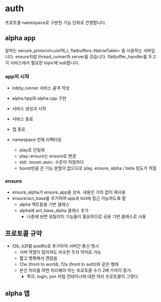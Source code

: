 # auth 

프로토콜 namespace로 구분한 기능 단위로 진행합니다. 

## alpha app 

알파는 secure_protocol<uint16_t, flatbuffers::NatvieTable> 을 사용하는 서버입니다. 
ensure처럼 thread_runner와 server를 갖습니다. flatbuffer_handler를 두고 각 서비스에서 
필요한 topic에 sub합니다. 

### app의 시작 

- lobby_runner 서비스 골격 작성 
- alpha.hpp와 alpha.cpp 구현 
- 서비스 생성과 시작 
- 서비스 종료
- 앱 종료 

- namespace 전체 리팩터링
  - play로 단일화 
  - play::ensure는 ensure로 변경 
  - std:: boost::asio:: 수준이 적절하다 
  - boost만큼 큰 기능 분할이 없으므로 play, ensure, alpha / beta 정도가 적절


### ensure

- ensure_alpha가 ensure_app을 상속. 내용은 거의 없이 재사용 
- ensure/act_base를 추가하여 app과 bot에 접근 가능하도록 함 
  - alpha 액트들을 기반 클래스 
  - alpha에 act_base_alpha 클래스 추가 
    - 나중에 보면 유틸리티 기능들이 필요하므로 공용 기반 클래스로 사용 

## 프로토콜 규약 

- f2b, b2f를 postfix로 추가하여 서버간 통신 명시 
  - 서버 역할이 많아져도 비슷한 두자 약어로 가능 
  - 짧고 명확해서 괜찮음 
  - f2w (front to world), f2a (front to auth)와 같은 형태
  - 분산 처리를 하면 처리해야 하는 프로토콜 수가 2배 가까이 증가. 
    - 특히, login, join 처럼 컨테이너에 대한 처리 프로토콜이 그렇다. 

## alpha 앱 






